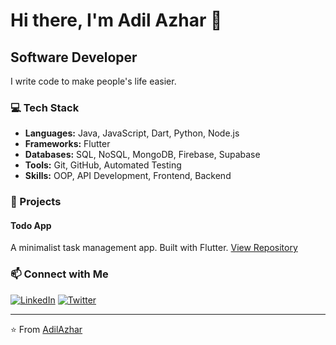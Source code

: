 # Hi there, I'm Adil Azhar 👋

## Software Developer

I write code to make people's life easier.

### 💻 Tech Stack

- **Languages:** Java, JavaScript, Dart, Python, Node.js
- **Frameworks:** Flutter
- **Databases:** SQL, NoSQL, MongoDB, Firebase, Supabase
- **Tools:** Git, GitHub, Automated Testing
- **Skills:** OOP, API Development, Frontend, Backend

### 🚀 Projects

#### Todo App
A minimalist task management app. Built with Flutter.
[View Repository](https://github.com/adilazhar/what_todo)

### 📫 Connect with Me

[![LinkedIn](https://img.shields.io/badge/LinkedIn-0077B5?style=for-the-badge&logo=linkedin&logoColor=white)](https://www.linkedin.com/in/adilazhar8)
[![Twitter](https://img.shields.io/badge/Twitter-1DA1F2?style=for-the-badge&logo=twitter&logoColor=white)](https://x.com/adiandcode)

---

⭐️ From [AdilAzhar](https://github.com/YourGitHubUsername)
